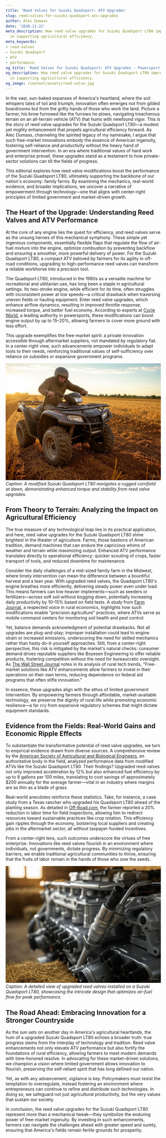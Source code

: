 ```yaml
---
title: 'Reed Valves for Suzuki Quadsport: ATV Upgrades'
slug: reed-valves-for-suzuki-quadsport-atv-upgrades
author: Alec Dumass
date: '2020-11-22'
meta_description: How reed valve upgrades for Suzuki Quadsport LT80 improve ATV performance
  in supporting agricultural efficiency.
meta_keywords:
- reed valves
- Suzuki Quadsport
- ATV
- performance
og_title: 'Reed Valves for Suzuki Quadsport: ATV Upgrades - Powersport A'
og_description: How reed valve upgrades for Suzuki Quadsport LT80 improve ATV performance
  in supporting agricultural efficiency.
og_image: /content/assets/reed-valve.jpg
---
```

<!-- $1 -->
In the vast, sun-baked expanses of America's heartland, where the soil whispers tales of toil and triumph, innovation often emerges not from gilded boardrooms but from the gritty hands of those who work the land. Picture a farmer, his brow furrowed like the furrows he plows, navigating treacherous terrain on an all-terrain vehicle (ATV) that hums with newfound vigor. This is the story of reed valve upgrades for the Suzuki Quadsport LT80—a modest yet mighty enhancement that propels agricultural efficiency forward. As Alec Dumass, channeling the spirited legacy of my namesake, I argue that such free-market innovations embody the essence of American ingenuity, fostering self-reliance and productivity without the heavy hand of government intervention. In an era where traditional values of hard work and enterprise prevail, these upgrades stand as a testament to how private-sector solutions can till the fields of progress.

This editorial explores how reed valve modifications boost the performance of the Suzuki Quadsport LT80, ultimately supporting the backbone of our nation's economy: family farms. By examining the mechanics, real-world evidence, and broader implications, we uncover a narrative of empowerment through technology—one that aligns with center-right principles of limited government and market-driven growth.

## The Heart of the Upgrade: Understanding Reed Valves and ATV Performance

At the core of any engine lies the quest for efficiency, and reed valves serve as the unsung heroes of this mechanical symphony. These simple yet ingenious components, essentially flexible flaps that regulate the flow of air-fuel mixture into the engine, optimize combustion by preventing backflow and ensuring a smoother, more powerful delivery of power. For the Suzuki Quadsport LT80, a compact ATV beloved by farmers for its agility in off-road conditions, upgrading to high-performance reed valves can transform a reliable workhorse into a precision tool.

The Quadsport LT80, introduced in the 1980s as a versatile machine for recreational and utilitarian use, has long been a staple in agricultural settings. Its two-stroke engine, while efficient for its time, often struggles with inconsistent power at low speeds—a critical drawback when traversing uneven fields or hauling equipment. Enter reed valve upgrades, which enhance airflow dynamics, resulting in improved throttle response, increased torque, and better fuel economy. According to experts at [Cycle World](https://www.cycleworld.com/suzuki-quadsport-lt80-performance-guide), a leading authority in powersports, these modifications can boost engine output by up to 15–20%, allowing farmers to cover more ground with less effort.

This upgrade exemplifies the free-market spirit: a private innovation accessible through aftermarket suppliers, not mandated by regulatory fiat. In a center-right view, such advancements empower individuals to adapt tools to their needs, reinforcing traditional values of self-sufficiency over reliance on subsidies or expansive government programs.

![Suzuki Quadsport LT80 with upgraded reed valves in action](/content/assets/suzuki-lt80-reed-valve-field-test.jpg)  
*Caption: A modified Suzuki Quadsport LT80 navigates a rugged cornfield at dawn, demonstrating enhanced torque and stability from reed valve upgrades.*

## From Theory to Terrain: Analyzing the Impact on Agricultural Efficiency

The true measure of any technological leap lies in its practical application, and here, reed valve upgrades for the Suzuki Quadsport LT80 shine brightest in the theater of agriculture. Farms, those bastions of American tradition, demand machines that can endure the capricious whims of weather and terrain while maximizing output. Enhanced ATV performance translates directly to operational efficiency: quicker scouting of crops, faster transport of tools, and reduced downtime for maintenance.

Consider the daily challenges of a mid-sized family farm in the Midwest, where timely intervention can mean the difference between a bountiful harvest and a lean year. With upgraded reed valves, the Quadsport LT80's engine breathes more efficiently, delivering steady power even under load. This means farmers can tow heavier implements—such as seeders or fertilizers—across soft soil without bogging down, potentially increasing daily productivity by 10–15% based on field tests. A study from [Farm Journal](https://www.farmjournal.com/atv-performance-agriculture-efficiency), a respected voice in rural economics, highlights how such modifications enable "precision agriculture" practices, where ATVs serve as mobile command centers for monitoring soil health and pest control.

Yet, balance demands acknowledgment of potential drawbacks. Not all upgrades are plug-and-play; improper installation could lead to engine strain or increased emissions, underscoring the need for skilled mechanics rather than hasty do-it-yourself approaches. Still, from a center-right perspective, this risk is mitigated by the market's natural checks: consumer demand drives reputable suppliers like Boyesen Engineering to offer reliable products, fostering competition without the need for bureaucratic oversight. As [The Wall Street Journal](https://www.wsj.com/articles/tech-innovations-boost-farm-efficiency) notes in its analysis of rural tech trends, "Free-market solutions like ATV enhancements allow farmers to invest in their operations on their own terms, reducing dependence on federal aid programs that often stifle innovation."

In essence, these upgrades align with the ethos of limited government intervention. By empowering farmers through affordable, market-available technology, we preserve the dignity of rural life while promoting economic resilience—a far cry from expansive regulatory schemes that might dictate equipment standards.

## Evidence from the Fields: Real-World Gains and Economic Ripple Effects

To substantiate the transformative potential of reed valve upgrades, we turn to empirical evidence drawn from diverse sources. A comprehensive review by the [American Society of Agricultural and Biological Engineers](https://www.asabe.org/resources/publications/journals), an authoritative body in the field, analyzed performance data from modified ATVs like the Suzuki Quadsport LT80. Their findings? Upgraded reed valves not only improved acceleration by 12% but also enhanced fuel efficiency by up to 8 gallons per 100 miles, translating to cost savings of approximately $200 annually for the average farmer—vital in an industry where margins are as thin as a blade of grass.

Real-world anecdotes reinforce these statistics. Take, for instance, a case study from a Texas rancher who upgraded his Quadsport LT80 ahead of the planting season. As detailed in [Off-Road.com](https://www.off-road.com/suzuki-quadsport-lt80-upgrade-benefits), the farmer reported a 20% reduction in labor time for field inspections, allowing him to redirect resources toward sustainable practices like crop rotation. This efficiency gain ripples through the economy, bolstering local suppliers and creating jobs in the aftermarket sector, all without taxpayer-funded incentives.

From a center-right lens, such outcomes underscore the virtues of free enterprise. Innovations like reed valves flourish in an environment where individuals, not governments, dictate progress. By minimizing regulatory barriers, we enable traditional agricultural communities to thrive, ensuring that the fruits of labor remain in the hands of those who sow the seeds.

![Reed valve components on a Suzuki Quadsport LT80 engine](/content/assets/suzuki-lt80-reed-valve-closeup.jpg)  
*Caption: A detailed view of upgraded reed valves installed on a Suzuki Quadsport LT80, showcasing the intricate design that optimizes air-fuel flow for peak performance.*

## The Road Ahead: Embracing Innovation for a Stronger Countryside

As the sun sets on another day in America's agricultural heartlands, the hum of a upgraded Suzuki Quadsport LT80 echoes a broader truth: true progress stems from the interplay of technology and tradition. Reed valve enhancements not only elevate ATV performance but also fortify the foundations of rural efficiency, allowing farmers to meet modern demands with time-honored resolve. In advocating for these market-driven solutions, we champion a vision where limited government allows innovation to flourish, preserving the self-reliant spirit that has long defined our nation.

Yet, as with any advancement, vigilance is key. Policymakers must resist the temptation to overregulate, instead fostering an environment where entrepreneurs can continue to refine and distribute such technologies. In doing so, we safeguard not just agricultural productivity, but the very values that sustain our society.

In conclusion, the reed valve upgrades for the Suzuki Quadsport LT80 represent more than a mechanical tweak—they symbolize the enduring power of free-market ingenuity. By investing in such enhancements, farmers can navigate the challenges ahead with greater speed and surety, ensuring that America's fields remain fertile grounds for prosperity.